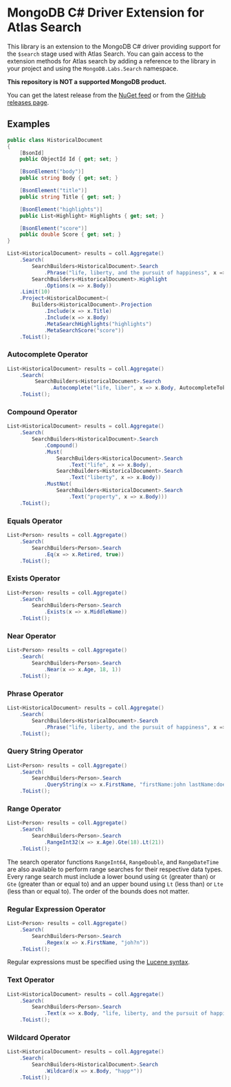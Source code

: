 MongoDB C# Driver Extension for Atlas Search
============================================

This library is an extension to the MongoDB C# driver providing support for the
`$search` stage used with Atlas Search. You can gain access to the extension
methods for Atlas search by adding a reference to the library in your project
and using the `MongoDB.Labs.Search` namespace.

**This repository is NOT a supported MongoDB product.**

You can get the latest release from the [NuGet feed](https://www.nuget.org/packages/MongoDB.Labs.Search)
or from the [GitHub releases page](https://github.com/mongodb-labs/mongo-csharp-search/releases).

Examples
--------

```C#
public class HistoricalDocument
{
    [BsonId]
    public ObjectId Id { get; set; }

    [BsonElement("body")]
    public string Body { get; set; }

    [BsonElement("title")]
    public string Title { get; set; }

    [BsonElement("highlights")]
    public List<Highlight> Highlights { get; set; }

    [BsonElement("score")]
    public double Score { get; set; }
}

List<HistoricalDocument> results = coll.Aggregate()
    .Search(
        SearchBuilders<HistoricalDocument>.Search
            .Phrase("life, liberty, and the pursuit of happiness", x => x.Body, 5),
        SearchBuilders<HistoricalDocument>.Highlight
            .Options(x => x.Body))
    .Limit(10)
    .Project<HistoricalDocument>(
        Builders<HistoricalDocument>.Projection
            .Include(x => x.Title)
            .Include(x => x.Body)
            .MetaSearchHighlights("highlights")
            .MetaSearchScore("score"))
    .ToList();
```

### Autocomplete Operator

```C#
List<HistoricalDocument> results = coll.Aggregate()
    .Search(
         SearchBuilders<HistoricalDocument>.Search
              .Autocomplete("life, liber", x => x.Body, AutocompleteTokenOrder.Sequential))
    .ToList();
```

### Compound Operator

```C#
List<HistoricalDocument> results = coll.Aggregate()
    .Search(
        SearchBuilders<HistoricalDocument>.Search
            .Compound()
            .Must(
                SearchBuilders<HistoricalDocument>.Search
                    .Text("life", x => x.Body),
                SearchBuilders<HistoricalDocument>.Search
                    .Text("liberty", x => x.Body))
            .MustNot(
                SearchBuilders<HistoricalDocument>.Search
                    .Text("property", x => x.Body)))
    .ToList();
```

### Equals Operator

```C#
List<Person> results = coll.Aggregate()
    .Search(
        SearchBuilders<Person>.Search
            .Eq(x => x.Retired, true))
    .ToList();
```

### Exists Operator

```C#
List<Person> results = coll.Aggregate()
    .Search(
        SearchBuilders<Person>.Search
            .Exists(x => x.MiddleName))
    .ToList();
```

### Near Operator

```C#
List<Person> results = coll.Aggregate()
    .Search(
        SearchBuilders<Person>.Search
            .Near(x => x.Age, 18, 1))
    .ToList();
```

### Phrase Operator

```C#
List<HistoricalDocument> results = coll.Aggregate()
    .Search(
        SearchBuilders<HistoricalDocument>.Search
            .Phrase("life, liberty, and the pursuit of happiness", x => x.Body))
    .ToList();
```

### Query String Operator

```C#
List<Person> results = coll.Aggregate()
    .Search(
        SearchBuilders<Person>.Search
            .QueryString(x => x.FirstName, "firstName:john lastName:doe"))
    .ToList();
```

### Range Operator

```C#
List<Person> results = coll.Aggregate()
    .Search(
        SearchBuilders<Person>.Search
            .RangeInt32(x => x.Age).Gte(18).Lt(21))
    .ToList();
```

The search operator functions `RangeInt64`, `RangeDouble`, and `RangeDateTime` are also available
to perform range searches for their respective data types. Every range search must include a lower
bound using `Gt` (greater than) or `Gte` (greater than or equal to) and an upper bound using `Lt`
(less than) or `Lte` (less than or equal to). The order of the bounds does not matter.

### Regular Expression Operator

```C#
List<Person> results = coll.Aggregate()
    .Search(
        SearchBuilders<Person>.Search
            .Regex(x => x.FirstName, "joh?n"))
    .ToList();
```

Regular expressions must be specified using the
[Lucene syntax](https://www.mongodb.com/docs/atlas/atlas-search/regex/#lucene-regular-expression-behavior).

### Text Operator

```C#
List<HistoricalDocument> results = coll.Aggregate()
    .Search(
        SearchBuilders<Person>.Search
            .Text(x => x.Body, "life, liberty, and the pursuit of happiness"))
    .ToList();
```

### Wildcard Operator

```C#
List<HistoricalDocument> results = coll.Aggregate()
    .Search(
        SearchBuilders<HistoricalDocument>.Search
            .Wildcard(x => x.Body, "happ*"))
    .ToList();
```
